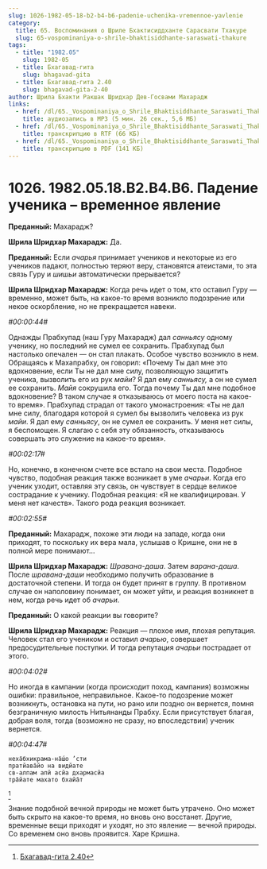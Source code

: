 ```yaml
---
slug: 1026-1982-05-18-b2-b4-b6-padenie-uchenika-vremennoe-yavlenie
category:
  title: 65. Воспоминания о Шриле Бхактисиддханте Сарасвати Тхакуре
  slug: 65-vospominaniya-o-shrile-bhaktisiddhante-saraswati-thakure
tags:
  - title: "1982.05"
    slug: 1982-05
  - title: Бхагавад-гита
    slug: bhagavad-gita
  - title: Бхагавад-гита 2.40
    slug: bhagavad-gita-2-40
author: Шрила Бхакти Ракшак Шридхар Дев-Госвами Махарадж
links:
  - href: /dl/65._Vospominaniya_o_Shrile_Bhaktisiddhante_Saraswati_Thakure/1026_1982.05.18.B2.B4.B6_SridharMj_Padenie_uchenika--vremennoe_javlenie.mp3
    title: аудиозапись в MP3 (5 мин. 26 сек., 5,6 МБ)
  - href: /dl/65._Vospominaniya_o_Shrile_Bhaktisiddhante_Saraswati_Thakure/1026_1982.05.18.B2.B4.B6_SridharMj_Padenie_uchenika--vremennoe_javlenie.rtf
    title: транскрипцию в RTF (66 КБ)
  - href: /dl/65._Vospominaniya_o_Shrile_Bhaktisiddhante_Saraswati_Thakure/1026_1982.05.18.B2.B4.B6_SridharMj_Padenie_uchenika--vremennoe_javlenie.pdf
    title: транскрипцию в PDF (141 КБ)
---
```


# 1026. 1982.05.18.B2.B4.B6. Падение ученика – временное явление

**Преданный:** Махарадж?

**Шрила Шридхар Махарадж:** Да.

**Преданный:** Если *ачарья* принимает учеников и некоторые из его учеников падают, полностью теряют веру, становятся атеистами, то эта связь Гуру и *шишьи* автоматически прерывается?

**Шрила Шридхар Махарадж:** Когда речь идет о том, кто оставил Гуру — временно, может быть, на какое-то время возникло подозрение или некое оскорбление, но не прекращается навеки.

*#00:00:44#*

Однажды Прабхупад (наш Гуру Махарадж) дал *санньясу* одному ученику, но последний не сумел ее сохранить. Прабхупад был настолько опечален — он стал плакать. Особое чувство возникло в нем. Обращаясь к Махапрабху, он говорил: «Почему Ты дал мне это вдохновение, если Ты не дал мне силу, позволяющую защитить ученика, вызволить его из рук *майи*? Я дал ему *санньясу,* а он не сумел ее сохранить. *Майя* сокрушила его. Тогда почему Ты дал мне подобное вдохновение? В таком случае я отказываюсь от моего поста на какое-то время». Прабхупад страдал от такого умонастроения: «Ты не дал мне силу, благодаря которой я сумел бы вызволить человека из рук *майи*. Я дал ему *санньясу*, он не сумел ее сохранить. У меня нет силы, я беспомощен. Я слагаю с себя эту обязанность, отказываюсь совершать это служение на какое-то время».

*#00:02:17#*

Но, конечно, в конечном счете все встало на свои места. Подобное чувство, подобная реакция также возникает в уме *ачарьи*. Когда его ученик уходит, оставляя эту связь, он чувствует в сердце великое сострадание к ученику. Подобная реакция: «Я не квалифицирован. У меня нет качеств». Такого рода реакция возникает.

*#00:02:55#*

**Преданный:** Махарадж, похоже эти люди на западе, когда они приходят, то поскольку их вера мала, услышав о Кришне, они не в полной мере понимают…

**Шрила Шридхар Махарадж:** *Шравана-даша*. Затем *варана-даша*. После *шравана-даши* необходимо получить образование в достаточной степени. И тогда он будет принят в группу. В противном случае он наполовину понимает, он может уйти, и реакция возникнет в нем, когда речь идет об *ачарьи*.

**Преданный:** О какой реакции вы говорите?

**Шрила Шридхар Махарадж:** Реакция — плохое имя, плохая репутация. Человек стал его учеником и оставил *ачарью*, совершает предосудительные поступки. И тогда репутация *ачарьи* пострадает от этого.

*#00:04:02#*

Но иногда в кампании (когда происходит поход, кампания) возможны ошибки: правильное, неправильное. Какое-то подозрение может возникнуть, остановка на пути, но рано или поздно он вернется, помня безграничную милость Нитьянанды Прабху. Если присутствует благая, добрая воля, тогда (возможно не сразу, но впоследствии) ученик вернется.

*#00:04:47#*

    неха̄бхикрама-на̄ш́о ’сти
    пратйава̄йо на видйате
    св-алпам апй асйа дхармасйа
    тра̄йате махато бхайа̄т
[^_ftn1]

Знание подобной вечной природы не может быть утрачено. Оно может быть скрыто на какое-то время, но вновь оно восстанет. Другие, временные вещи приходят и уходят, но это явление — вечной природы. Со временем оно вновь проявится. Харе Кришна.



[^_ftn1]: [Бхагавад-гита 2.40](../notes/bhagavad-gita/bhagavad-gita-2-40.md)
